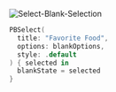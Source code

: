 ![Select-Blank-Selection](https://github.com/powerhome/playbook-swift/assets/112719604/dff70214-309e-46cd-8017-fcab1d36a284)

```swift
PBSelect(
  title: "Favorite Food",
  options: blankOptions,
  style: .default
) { selected in
  blankState = selected
}
```

